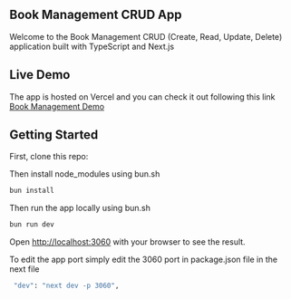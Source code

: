 ## Book Management CRUD App

Welcome to the Book Management CRUD (Create, Read, Update, Delete) application built with TypeScript and Next.js


## Live Demo
The app is hosted on Vercel and you can check it out following this link
[Book Management Demo](https://your-parts-crud.vercel.app/)


## Getting Started

First, clone this repo:

Then install node_modules using bun.sh

```bash
bun install
```

Then run the app locally using bun.sh

```bash
bun run dev
```

Open [http://localhost:3060](http://localhost:3060) with your browser to see the result.

To edit the app port simply edit the 3060 port in package.json file in the next file

```bash
 "dev": "next dev -p 3060",
```